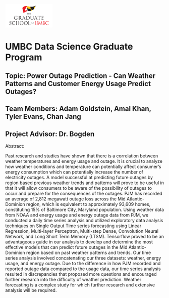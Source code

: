 <img src="UMBC_Energy/Images/UMBC_Graduate_School.jpg" width="150"> 


# UMBC Data Science Graduate Program 
## Topic: Power Outage Prediction - Can Weather Patterns and Customer Energy Usage Predict Outages?

## Team Members: Adam Goldstein, Amal Khan, Tyler Evans, Chan Jang
## Project Advisor: Dr. Bogden

Abstract:

Past research and studies have shown that there is a correlation between weather temperatures and energy usage and outage. It is crucial to analyze how weather conditions and temperature can potentially affect consumer’s energy consumption which can potentially increase the number of electricity outages. A model successful at predicting future outages by region based previous weather trends and patterns will prove to be useful in that it will allow consumers to be aware of the possibility of outages to occur and prepare for the consequences of the outages. PJM  has recorded an average of  2,812 megawatt outage loss across the Mid Atlantic- Dominion region, which is equivalent to approximately 93,609 homes, constituting 15% of Baltimore City, Maryland population. Using weather data from NOAA and energy usage and energy outage data from PJM, we conducted a daily time series analysis and utilized exploratory data analysis techniques on Single Output Time series forecasting using Linear Regression, Multi-layer Perceptron, Multi-step Dense, Convolution Neural Network, and Long Short Term Memory (LTSM). Tensorflow proved to be an advantageous guide in our analysis to develop and determine the most effective models that can predict future outages in the Mid Atlantic- Dominion region based on past weather patterns and trends. Our time series analysis involved concatenating our three datasets: weather, energy usage, and energy outage. Due to the difference in how PJM recorded and reported outage data compared to the usage data, our time series analysis resulted in discrepancies that proposed more questions and encouraged further research into the difficulty of weather prediction. Weather forecasting is a complex study for which further research and extensive analysis will be required.
